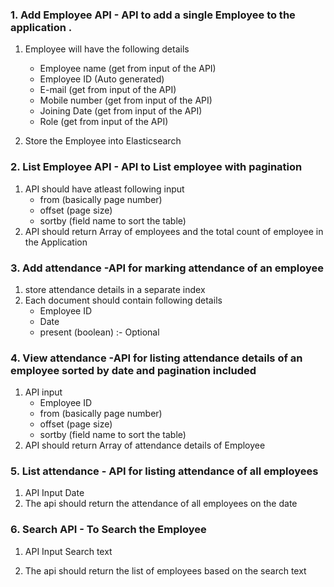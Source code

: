 ### 1. Add Employee API - API to add a single Employee to the application .

1. Employee will have the following details

   - Employee name (get from input of the API)
   - Employee ID (Auto generated)
   - E-mail (get from input of the API)
   - Mobile number (get from input of the API)
   - Joining Date (get from input of the API)
   - Role (get from input of the API)

2. Store the Employee into Elasticsearch

### 2. List Employee API - API to List employee with pagination

1. API should have atleast following input
   - from (basically page number)
   - offset (page size)
   - sortby (field name to sort the table)
2. API should return Array of employees and the total count of employee in the Application

### 3. Add attendance -API for marking attendance of an employee

1. store attendance details in a separate index
2. Each document should contain following details
   - Employee ID
   - Date
   - present (boolean) :- Optional

### 4. View attendance -API for listing attendance details of an employee sorted by date and pagination included

1. API input
   - Employee ID
   - from (basically page number)
   - offset (page size)
   - sortby (field name to sort the table)
2. API should return Array of attendance details of Employee

### 5. List attendance - API for listing attendance of all employees

1. API Input
   Date
2. The api should return the attendance of all employees on the date

### 6. Search API - To Search the Employee

1. API Input
   Search text

2. The api should return the list of employees based on the search text
